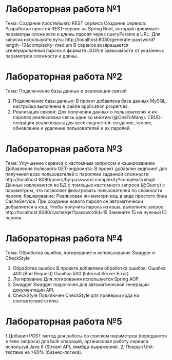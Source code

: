 # Лабораторная работа №1
Тема: Создание простейшего REST сервиса
Создание сервиса: 
Разработан простой REST-сервис на Spring Boot, который принимает параметры сложности и длины пароля через queryParams в URL. 
Для запуска используйте путь:
http://localhost:8080/generate-password?length=10&complexity=medium
В сервисе возвращается сгенерированный пароль в формате JSON в зависимости от указанных параметров сложности и длины.

# Лабораторная работа №2
Тема: Подключение базы данных и реализация связей
1. Подключение базы данных: В проект добавлена база данных MySQL, настройка выполнена в файле application.properties.
2. Реализация связей: Для получения данных о пользователях и их паролях реализована связь один ко многим (@OneToMany).
CRUD-операции реализованы для всех сущностей: создание, чтение, обновление и удаление пользователей и их паролей.

# Лабораторная работа №3
Тема: Улучшение сервиса с кастомным запросом и кэшированием
Добавление полезного GET-эндпоинта: В проект добавлен эндпоинт для получения всех пользователей с паролями заданной сложности:
http://localhost:8080/users/by-password-complexity?complexity=high
Данные извлекаются из БД с помощью кастомного запроса (@Query) с параметром, что позволяет фильтровать пользователей по сложности пароля.
Кэширование: Реализован ин-мемори кэш в виде простого бинa CacheService. При создании нового пароля он автоматически добавляется в кэш. Чтобы получить пароль из кэша, выполните запрос:
http://localhost:8080/cache/get?passwordId=15
Замените 15 на нужный ID пароля.

# Лабораторная работа №4
Тема: Обработка ошибок, логирование и использование Swagger и CheckStyle
1. Обработка ошибок
В проекте добавлена обработка ошибок:
Ошибка 400 (Bad Request)
Ошибка 500 (Internal Server Error) 
2. Логирование
Для логирования используется Spring AOP. 
3. Swagger
Swagger подключен для автоматической генерации документации API.
4. CheckStyle
Подключен CheckStyle для проверки кода на соответствие стилю. 

# Лабораторная работа №5
1.Добавил POST метод для работы со списком параметров (передаются в теле запроса) для bulk операций, организовал работу сервиса используя Java 8 (Stream API, лямбда-выражения).
2. Покрыл Unit-тестами на >80% (бизнес-логика).



